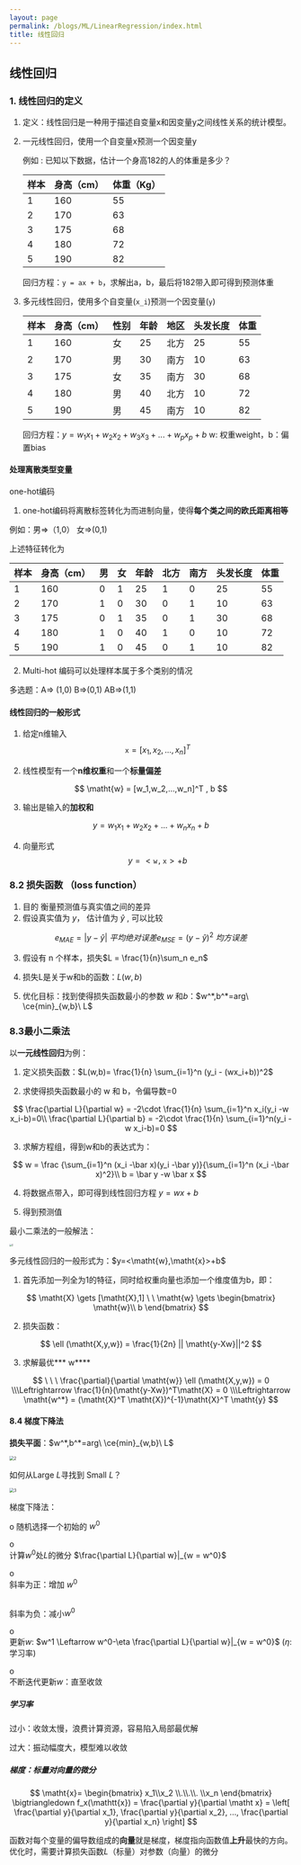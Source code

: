 ```yaml
---
layout: page
permalink: /blogs/ML/LinearRegression/index.html
title: 线性回归
---
```



## 线性回归

### 1. 线性回归的定义

1. 定义：线性回归是一种用于描述自变量x和因变量y之间线性关系的统计模型。<br>

2. 一元线性回归，使用一个自变量x预测一个因变量y<br>

   例如 : 已知以下数据，估计一个身高182的人的体重是多少？<br>

   | 样本 | 身高（cm） | 体重（Kg） |
   | ---- | ---------- | ---------- |
   | 1    | 160        | 55         |
   | 2    | 170        | 63         |
   | 3    | 175        | 68         |
   | 4    | 180        | 72         |
   | 5    | 190        | 82         |

   回归方程：`y = ax + b`，求解出a，b，最后将182带入即可得到预测体重<br>

3. 多元线性回归，使用多个自变量(`x_i`)预测一个因变量(`y`)<br>

   | 样本 | 身高（cm） | 性别 | 年龄 | 地区 | 头发长度 | 体重 |
   | ---- | ---------- | ---- | ---- | ---- | -------- | ---- |
   | 1    | 160        | 女   | 25   | 北方 | 25       | 55   |
   | 2    | 170        | 男   | 30   | 南方 | 10       | 63   |
   | 3    | 175        | 女   | 35   | 南方 | 30       | 68   |
   | 4    | 180        | 男   | 40   | 北方 | 10       | 72   |
   | 5    | 190        | 男   | 45   | 南方 | 10       | 82   |

   回归方程：$y = w_1 x_1 + w_2 x_2+ w_3 x_3 + ...+ w_p x_p +b$ w: 权重weight，b：偏置bias<br>

#### 处理离散类型变量

one-hot编码<br>

1. one-hot编码将离散标签转化为而进制向量，使得**每个类之间的欧氏距离相等**<br>

例如：男=>（1,0） 女=>(0,1)<br>

上述特征转化为<br>

| 样本 | 身高（cm） | 男   | 女   | 年龄 | 北方 | 南方 | 头发长度 | 体重 |
| ---- | ---------- | ---- | ---- | ---- | ---- | ---- | -------- | ---- |
| 1    | 160        | 0    | 1    | 25   | 1    | 0    | 25       | 55   |
| 2    | 170        | 1    | 0    | 30   | 0    | 1    | 10       | 63   |
| 3    | 175        | 0    | 1    | 35   | 0    | 1    | 30       | 68   |
| 4    | 180        | 1    | 0    | 40   | 1    | 0    | 10       | 72   |
| 5    | 190        | 1    | 0    | 45   | 0    | 1    | 10       | 82   |

2. Multi-hot 编码可以处理样本属于多个类别的情况<br>

多选题：A=> (1,0) B=>(0,1) AB=>(1,1)<br>

#### 线性回归的一般形式

1. 给定n维输入<br>
   $$
   \mathtt{x} = [x_1,x_2,...,x_n]^T
   $$

2. 线性模型有一个**n维权重**和一个**标量偏差**<br>

$$
\matht{w} = [w_1,w_2,...,w_n]^T , b
$$

3. 输出是输入的**加权和**<br>

$$
y = w_1x_1+w_2x_2+...+w_nx_n+b
$$

4. 向量形式<br>
   $$
   y=<\mathtt{w,x}>+b
   $$
 

### 8.2 损失函数 （loss function）

1. 目的 衡量预测值与真实值之间的差异<br>
2. 假设真实值为 $y$， 估计值为 $\hat{y}$ , 可以比较<br>

$$
e_{MAE} = |y-\hat{y}|\ 平均绝对误差 
e_{MSE} = (y-\hat{y})^2\ 均方误差
$$

3. 假设有 n 个样本，损失$L = \frac{1}{n}\sum_n e_n$<br>

4. 损失L是关于w和b的函数：$L(w,b)$ <br>

5. 优化目标：找到使得损失函数最小的参数 $w$ 和$b$：$w^*,b^*=arg\ \ce{min}_{w,b}\ L$ <br>



### 8.3最小二乘法

以**一元线性回归**为例：<br>

1. 定义损失函数：$L(w,b)= \frac{1}{n} \sum_{i=1}^n (y_i - (wx_i+b))^2$<br>

2. 求使得损失函数最小的 w 和 b，令偏导数=0<br>

$$
\frac{\partial L}{\partial w} = -2\cdot \frac{1}{n} \sum_{i=1}^n x_i(y_i -w x_i-b)=0\\ 
\frac{\partial L}{\partial b} = -2\cdot \frac{1}{n} \sum_{i=1}^n(y_i -w x_i-b)=0
$$

3. 求解方程组，得到w和b的表达式为：<br>

$$
w = \frac {\sum_{i=1}^n (x_i -\bar x)(y_i -\bar y)}{\sum_{i=1}^n (x_i -\bar x)^2}\\
b = \bar y -w \bar x
$$

4. 将数据点带入，即可得到线性回归方程 $y= wx+b$<br>

5. 得到预测值<br>
  

最小二乘法的一般解法：<br>

<img src="https://qilu-yuan.github.io/figure/LinearRegression/1.png" alt="1" style="zoom: 30%;" />

多元线性回归的一般形式为：$y=<\matht{w},\matht{x}>+b$<br>

1. 首先添加一列全为1的特征，同时给权重向量也添加一个维度值为b，即：<br>

$$
\matht{X} \gets [\matht{X},1] \ \ \matht{w} \gets \begin{bmatrix}
\matht{w}\\ b
\end{bmatrix}
$$

2. 损失函数：<br>

$$
\ell (\matht{X,y,w}) = \frac{1}{2n} || \matht{y-Xw}||^2
$$

3. 求解最优*** w\****

$$
\ \ \ \frac{\partial}{\partial \matht{w}} \ell (\matht{X,y,w}) = 0
\\\Leftrightarrow \frac{1}{n}(\matht{y-Xw})^T\matht{X} = 0
\\\Leftrightarrow  \matht{w^*} = (\matht{X}^T \matht{X})^{-1}\matht{X}^T \matht{y}
$$

 

#### 8.4 梯度下降法

**损失平面**：$w^*,b^*=arg\ \ce{min}_{w,b}\ L$

<img src="https://qilu-yuan.github.io/figure/LinearRegression/2.png" alt="2" style="zoom: 50%;" />

如何从Large *L*寻找到 Small *L*？

<img src="https://qilu-yuan.github.io/figure/LinearRegression/3.png" alt="3" style="zoom: 50%;" />


梯度下降法：<br>

o 随机选择一个初始的 $w^0$ 

o <br>计算$w^0$处*L*的微分 $\frac{\partial L}{\partial w}|_{w = w^0}$

o <br>斜率为正：增加 $w^0$

   <br>斜率为负：减小$w^0$

o <br>更新*w*: $w^1 \Leftarrow w^0-\eta \frac{\partial L}{\partial w}|_{w = w^0}$ ($\eta$:学习率)

o <br>不断迭代更新$w$：直至收敛

##### 学习率

过小：收敛太慢，浪费计算资源，容易陷入局部最优解<br>

过大：振动幅度大，模型难以收敛<br>

##### 梯度：标量对向量的微分

$$
\matht{x}= \begin{bmatrix}
 x_1\\x_2
\\.\\.\\.
\\x_n
\end{bmatrix}           \bigtriangledown f_x(\mathtt{x}) = \frac{\partial y}{\partial \matht x} = \left[ \frac{\partial y}{\partial x_1}, \frac{\partial y}{\partial  x_2}, ..., \frac{\partial y}{\partial  x_n} \right]
$$



函数对每个变量的偏导数组成的**向量**就是梯度，梯度指向函数值**上升**最快的方向。优化时，需要计算损失函数*L*（标量）对参数（向量）的微分<br>



